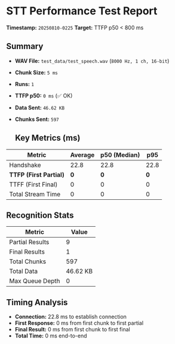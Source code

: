 # STT Performance Test Report
   
   **Timestamp:** `20250810-0225`
   **Target:** TTFP p50 < 800 ms
   
   ## Summary
- **WAV File:** `test_data/test_speech.wav` (`8000 Hz, 1 ch, 16-bit`)
- **Chunk Size:** `5 ms`
- **Runs:** `1`
- **TTFP p50:** `0 ms` (✅ OK)
- **Data Sent:** `46.62 KB`
- **Chunks Sent:** `597`
   
   ## Key Metrics (ms)
| Metric         | Average | p50 (Median) | p95          |
|----------------|---------|--------------|--------------|
| Handshake      | 22.8 | 22.8 | 22.8 |
| **TTFP (First Partial)** | **0** | **0** | **0** |
| TTFF (First Final) | 0 | 0 | 0 |
| Total Stream Time| 0 | 0 | 0 |

   ## Recognition Stats
| Metric | Value |
|--------|-------|
| Partial Results | 9 |
| Final Results | 1 |
| Total Chunks | 597 |
| Total Data | 46.62 KB |
| Max Queue Depth | 0 |

   ## Timing Analysis
- **Connection:** 22.8 ms to establish connection
- **First Response:** 0 ms from first chunk to first partial
- **Final Result:** 0 ms from first chunk to first final
- **Total Time:** 0 ms end-to-end
